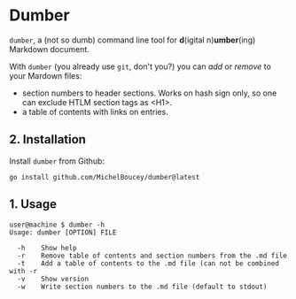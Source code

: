 <h1>Dumber</h1>

`dumber`, a (not so dumb) command line tool for **d**(igital n)**umber**(ing) Markdown document.

With `dumber` (you already use `git`, don't you?) you can *add* or *remove* to your Mardown files:

- section numbers to header sections. Works on hash sign only, so one can exclude HTLM section tags as &lt;H1&gt;.
- a table of contents with links on entries.

## 2. Installation

Install `dumber` from Github:

```
go install github.com/MichelBoucey/dumber@latest
```

## 1. Usage

```
user@machine $ dumber -h
Usage: dumber [OPTION] FILE

  -h    Show help
  -r    Remove table of contents and section numbers from the .md file
  -t    Add a table of contents to the .md file (can not be combined with -r
  -v    Show version
  -w    Write section numbers to the .md file (default to stdout)
```

